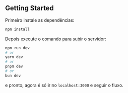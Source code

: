 ## Getting Started

Primeiro instale as dependências:

```bash
npm install
```

Depois execute o comando para subir o servidor:

```bash
npm run dev
# or
yarn dev
# or
pnpm dev
# or
bun dev
```

e pronto, agora é só ir no `localhost:3000` e seguir o fluxo.
